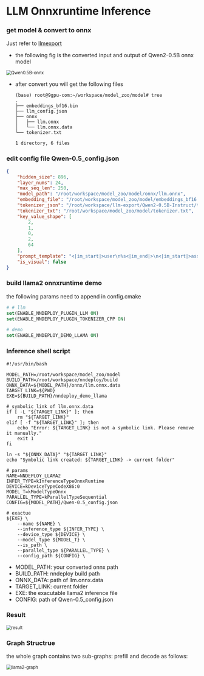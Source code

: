 # LLM Onnxruntime Inference



### get model & convert to onnx

Just refer to [llmexport](https://github.com/wangzhaode/llm-export)

* the following fig is the converted input and output of Qwen2-0.5B onnx model

<img src="/home/raymond/workspace/llama2_model/imgs/Qwen0.5B-onnx.png" alt="Qwen0.5B-onnx" style="zoom:80%;" />

* after convert you will get the following files

  ```shell
  (base) root@9gpu-com:~/workspace/model_zoo/model# tree 
  .
  ├── embeddings_bf16.bin
  ├── llm_config.json
  ├── onnx
  │   ├── llm.onnx
  │   └── llm.onnx.data
  └── tokenizer.txt
  
  1 directory, 6 files
  ```



### edit config file Qwen-0.5_config.json

```json
{
    "hidden_size": 896,
    "layer_nums": 24,
    "max_seq_len": 250,
    "model_path": "/root/workspace/model_zoo/model/onnx/llm.onnx",
    "embedding_file": "/root/workspace/model_zoo/model/embeddings_bf16.bin",
    "tokenizer_json": "/root/workspace/llm-export/Qwen2-0.5B-Instruct/tokenizer.json",
    "tokenizer_txt": "/root/workspace/model_zoo/model/tokenizer.txt",
    "key_value_shape": [
        2,
        1,
        0,
        2,
        64
    ],
    "prompt_template": "<|im_start|>user\n%s<|im_end|>\n<|im_start|>assistant\n",
    "is_visual": false
}
```



### build llama2 onnxruntime demo

the following params need to append in config.cmake

```cmake
# # llm
set(ENABLE_NNDEPLOY_PLUGIN_LLM ON)
set(ENABLE_NNDEPLOY_PLUGIN_TOKENIZER_CPP ON)

# demo
set(ENABLE_NNDEPLOY_DEMO_LLAMA ON)
```



### Inference shell script

```shell
#!/usr/bin/bash

MODEL_PATH=/root/workspace/model_zoo/model
BUILD_PATH=/root/workspace/nndeploy/build
ONNX_DATA=${MODEL_PATH}/onnx/llm.onnx.data
TARGET_LINK=${PWD}
EXE=${BUILD_PATH}/nndeploy_demo_llama

# symbolic link of llm.onnx.data
if [ -L "${TARGET_LINK}" ]; then
    rm "${TARGET_LINK}"
elif [ -f "${TARGET_LINK}" ]; then
    echo "Error: ${TARGET_LINK} is not a symbolic link. Please remove it manually."
    exit 1
fi

ln -s "${ONNX_DATA}" "${TARGET_LINK}"
echo "Symbolic link created: ${TARGET_LINK} -> current folder"

# params
NAME=NNDEPLOY_LLAMA2
INFER_TYPE=kInferenceTypeOnnxRuntime
DEVICE=kDeviceTypeCodeX86:0
MODEL_T=kModelTypeOnnx
PARALLEL_TYPE=kParallelTypeSequential
CONFIG=${MODEL_PATH}/Qwen-0.5_config.json

# exactue 
${EXE} \
    --name ${NAME} \
    --inference_type ${INFER_TYPE} \
    --device_type ${DEVICE} \
    --model_type ${MODEL_T} \
    --is_path \
    --parallel_type ${PARALLEL_TYPE} \
    --config_path ${CONFIG} \

```

* MODEL_PATH: your converted onnx path
* BUILD_PATH: nndeploy build path
* ONNX_DATA: path of llm.onnx.data
* TARGET_LINK: current folder
* EXE: the exacutable llama2 inference file
* CONFIG: path of Qwen-0.5_config.json



### Result

<img src="/home/raymond/workspace/llama2_model/imgs/result.png" alt="result" style="zoom:80%;" />

### Graph Structrue

the whole graph contains two sub-graphs: prefill and decode as follows:

<img src="/home/raymond/workspace/llama2_model/imgs/llama2-graph.png" alt="llama2-graph" style="zoom:80%;" />



